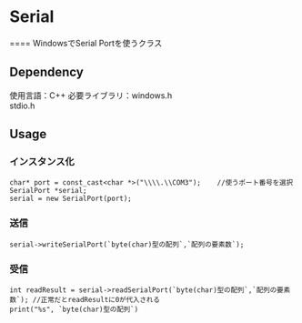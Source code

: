 # Serial
====
WindowsでSerial Portを使うクラス

## Dependency
使用言語：C++
必要ライブラリ：windows.h  
               stdio.h

## Usage
### インスタンス化
```
char* port = const_cast<char *>("\\\\.\\COM3");    //使うポート番号を選択
SerialPort *serial;
serial = new SerialPort(port);
```
### 送信
```
serial->writeSerialPort(`byte(char)型の配列`,`配列の要素数`); 
```
### 受信
```
int readResult = serial->readSerialPort(`byte(char)型の配列`,`配列の要素数`); //正常だとreadResultに0が代入される
print("%s", `byte(char)型の配列`)
```
